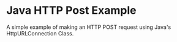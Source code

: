 # Java HTTP Post Example

A simple example of making an HTTP POST request using
Java's HttpURLConnection Class.
